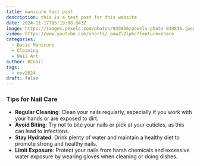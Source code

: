 ```yaml
---
title: manicure test post
description: this is a test post for this website
date: 2024-11-17T05:19:08.843Z
image: https://images.pexels.com/photos/939836/pexels-photo-939836.jpeg?auto=compress&cs=tinysrgb&w=1260&h=750&dpr=1
video: https://www.youtube.com/shorts/_oawZl2lp6c?feature=share
categories:
  - Basic Manicure
  - Cleaning
  - Nail Art
author: BCnail
tags:
  - nov2024
draft: false
---
```

### Tips for Nail Care

* **Regular Cleaning**: Clean your nails regularly, especially if you work with your hands or are exposed to dirt.
* **Avoid Biting**: Try not to bite your nails or pick at your cuticles, as this can lead to infections.
* **Stay Hydrated**: Drink plenty of water and maintain a healthy diet to promote strong and healthy nails.
* **Limit Exposure**: Protect your nails from harsh chemicals and excessive water exposure by wearing gloves when cleaning or doing dishes.